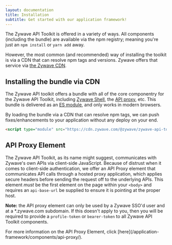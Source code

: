 ```yaml
---
layout: documentation
title: Installation
subtitle: Get started with our application framework!
---
```

The Zywave API Toolkit is offered in a variety of ways. All components (including the bundle) are available via the npm registry; meaning you're just an `npm install` or `yarn add` away.

However, the most common (and recommended) way of installing the toolkit is via a CDN that can resolve npm tags and versions. Zywave offers that service via [the Zywave CDN](https://cdn.zywave.com).

## Installing the bundle via CDN

The Zywave API toolkit offers a bundle with all of the core componentry for the Zywave API Toolkit, including [Zywave Shell](/application-framework/components/shell/), the [API proxy](/application-framework/components/api-proxy/), etc. This bundle is delivered as an [ES module](https://developer.mozilla.org/en-US/docs/Web/JavaScript/Guide/Modules), and only works in modern browsers.

By loading the bundle via a CDN that can resolve npm tags, we can push fixes/enhancements to your application without any deploy on your end. 

```html
<script type="module" src="https://cdn.zywave.com/@zywave/zywave-api-toolkit-bundle/@{latest|next}/dist/bundle.js></script>
```

## API Proxy Element

The Zywave API Toolkit, as its name might suggest, communicates with Zywave's own APIs via client-side JavaScript. Because of distrust when it comes to client-side authentication, we offer an API Proxy element that communicates API calls through a hosted proxy application, which applies secure headers before sending the request off to the underlying APIs. This element *must* be the first element on the page within your `<body>` and requires an `api-base-url` be supplied to ensure it is pointing at the proper host.

**Note:** the API proxy element can only be used by a Zywave SSO'd user and at a *.zywave.com subdomain. If this doesn't apply to you, then you will be required to provide a `profile-token` or `bearer-token` to all Zywave API Toolkit components. 

For more information on the API Proxy Element, click \[here](/application-framework/components/api-proxy/).
